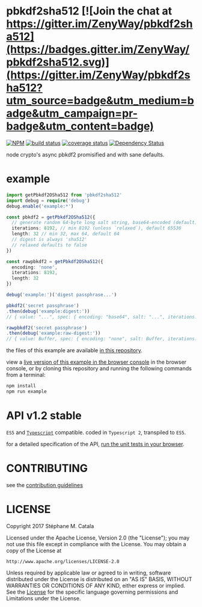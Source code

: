# pbkdf2sha512 [![Join the chat at https://gitter.im/ZenyWay/pbkdf2sha512](https://badges.gitter.im/ZenyWay/pbkdf2sha512.svg)](https://gitter.im/ZenyWay/pbkdf2sha512?utm_source=badge&utm_medium=badge&utm_campaign=pr-badge&utm_content=badge)
[![NPM](https://nodei.co/npm/pbkdf2sha512.png?compact=true)](https://nodei.co/npm/pbkdf2sha512/)
[![build status](https://travis-ci.org/ZenyWay/pbkdf2sha512.svg?branch=master)](https://travis-ci.org/ZenyWay/pbkdf2sha512)
[![coverage status](https://coveralls.io/repos/github/ZenyWay/pbkdf2sha512/badge.svg?branch=master)](https://coveralls.io/github/ZenyWay/pbkdf2sha512)
[![Dependency Status](https://gemnasium.com/badges/github.com/ZenyWay/pbkdf2sha512.svg)](https://gemnasium.com/github.com/ZenyWay/pbkdf2sha512)

node crypto's async pbkdf2 promisified and with sane defaults.

# <a name="example"></a> example
```ts
import getPbkdf2OSha512 from 'pbkdf2sha512'
import debug = require('debug')
debug.enable('example:*')

const pbkdf2 = getPbkdf2OSha512({
  // generate random 64-byte long salt string, base64-encoded (default)
  iterations: 8192, // min 8192 (unless `relaxed`), default 65536
  length: 32 // min 32, max 64, default 64
  // digest is always 'sha512'
  // relaxed defaults to false
})

const rawpbkdf2 = getPbkdf2OSha512({
  encoding: 'none',
  iterations: 8192,
  length: 32
})

debug('example:')('digest passphrase...')

pbkdf2('secret passphrase')
.then(debug('example:digest:'))
// { value: "...", spec: { encoding: "base64", salt: "...", iterations: 16384, length: 64, hmac: "sha512" }}

rawpbkdf2('secret passphrase')
.then(debug('example:raw-digest:'))
// { value: Buffer, spec: { encoding: "none", salt: Buffer, iterations: 8192, length: 32, hmac: "sha512" }}
```
the files of this example are available [in this repository](./spec/example).

view a [live version of this example in the browser console](https://cdn.rawgit.com/ZenyWay/pbkdf2sha512/v1.2.1/spec/example/index.html)
in the browser console,
or by cloning this repository and running the following commands from a terminal:
```bash
npm install
npm run example
```

# <a name="api"></a> API v1.2 stable
`ES5` and [`Typescript`](http://www.typescriptlang.org/) compatible.
coded in `Typescript 2`, transpiled to `ES5`.

for a detailed specification of the API,
[run the unit tests in your browser](https://cdn.rawgit.com/ZenyWay/pbkdf2sha512/v1.2.1/spec/web/index.html).

# <a name="contributing"></a> CONTRIBUTING
see the [contribution guidelines](./CONTRIBUTING.md)

# <a name="license"></a> LICENSE
Copyright 2017 Stéphane M. Catala

Licensed under the Apache License, Version 2.0 (the "License");
you may not use this file except in compliance with the License.
You may obtain a copy of the License at

    http://www.apache.org/licenses/LICENSE-2.0

Unless required by applicable law or agreed to in writing, software
distributed under the License is distributed on an "AS IS" BASIS,
WITHOUT WARRANTIES OR CONDITIONS OF ANY KIND, either express or implied.
See the [License](./LICENSE) for the specific language governing permissions and
Limitations under the License.
